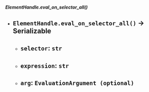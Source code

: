##### ElementHandle.eval_on_selector_all()
- `ElementHandle.eval_on_selector_all()` -> Serializable
	- 
	- `selector`: `str`
		- 
	- `expression`: `str`
		- 
	- `arg`: `EvaluationArgument (optional)`
		- 
